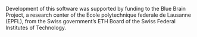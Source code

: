 Development of this software was supported by funding to the Blue Brain Project, a research center of the Ecole polytechnique federale de Lausanne (EPFL), from the Swiss government’s ETH Board of the Swiss Federal Institutes of Technology.